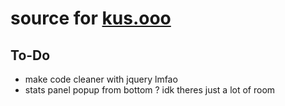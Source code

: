 # source for [kus.ooo](https://kus.ooo)   
## To-Do
* make code cleaner with jquery lmfao
* stats panel popup from bottom ? idk theres just a lot of room